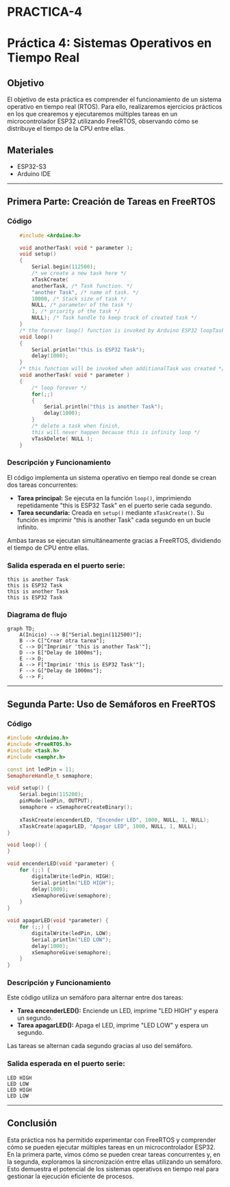 # PRACTICA-4
# Práctica 4: Sistemas Operativos en Tiempo Real

## Objetivo
El objetivo de esta práctica es comprender el funcionamiento de un sistema operativo en tiempo real (RTOS). Para ello, realizaremos ejercicios prácticos en los que crearemos y ejecutaremos múltiples tareas en un microcontrolador ESP32 utilizando FreeRTOS, observando cómo se distribuye el tiempo de la CPU entre ellas.

## Materiales
- ESP32-S3
- Arduino IDE

---

## Primera Parte: Creación de Tareas en FreeRTOS

### Código
```cpp
    #include <Arduino.h>

    void anotherTask( void * parameter );
    void setup()
    {
        Serial.begin(112500);
        /* we create a new task here */
        xTaskCreate(
        anotherTask, /* Task function. */
        "another Task", /* name of task. */
        10000, /* Stack size of task */
        NULL, /* parameter of the task */
        1, /* priority of the task */
        NULL); /* Task handle to keep track of created task */
    }
    /* the forever loop() function is invoked by Arduino ESP32 loopTask */
    void loop()
    {
        Serial.println("this is ESP32 Task");
        delay(1000);
    }
    /* this function will be invoked when additionalTask was created */
    void anotherTask( void * parameter )
    {
        /* loop forever */
        for(;;)
        {
            Serial.println("this is another Task");
            delay(1000);
        }
        /* delete a task when finish,
        this will never happen because this is infinity loop */
        vTaskDelete( NULL );
    }
```

### Descripción y Funcionamiento
El código implementa un sistema operativo en tiempo real donde se crean dos tareas concurrentes:

- **Tarea principal:** Se ejecuta en la función `loop()`, imprimiendo repetidamente "this is ESP32 Task" en el puerto serie cada segundo.
- **Tarea secundaria:** Creada en `setup()` mediante `xTaskCreate()`. Su función es imprimir "this is another Task" cada segundo en un bucle infinito.

Ambas tareas se ejecutan simultáneamente gracias a FreeRTOS, dividiendo el tiempo de CPU entre ellas.

### Salida esperada en el puerto serie:
```
this is another Task
this is ESP32 Task
this is another Task
this is ESP32 Task
```

### Diagrama de flujo
```mermaid
graph TD;
    A(Inicio) --> B["Serial.begin(112500)"];
    B --> C["Crear otra tarea"];
    C --> D["Imprimir 'this is another Task'"];
    D --> E["Delay de 1000ms"];
    E --> D;
    A --> F["Imprimir 'this is ESP32 Task'"];
    F --> G["Delay de 1000ms"];
    G --> F;

```

---

## Segunda Parte: Uso de Semáforos en FreeRTOS

### Código
```cpp
#include <Arduino.h>
#include <FreeRTOS.h>
#include <task.h>
#include <semphr.h>

const int ledPin = 11;
SemaphoreHandle_t semaphore;

void setup() {
    Serial.begin(115200);
    pinMode(ledPin, OUTPUT);
    semaphore = xSemaphoreCreateBinary();
    
    xTaskCreate(encenderLED, "Encender LED", 1000, NULL, 1, NULL);
    xTaskCreate(apagarLED, "Apagar LED", 1000, NULL, 1, NULL);
}

void loop() {
}

void encenderLED(void *parameter) {
    for (;;) {
        digitalWrite(ledPin, HIGH);
        Serial.println("LED HIGH");
        delay(1000);
        xSemaphoreGive(semaphore);
    }
}

void apagarLED(void *parameter) {
    for (;;) {
        digitalWrite(ledPin, LOW);
        Serial.println("LED LOW");
        delay(1000);
        xSemaphoreGive(semaphore);
    }
}
```

### Descripción y Funcionamiento
Este código utiliza un semáforo para alternar entre dos tareas:

- **Tarea encenderLED():** Enciende un LED, imprime "LED HIGH" y espera un segundo.
- **Tarea apagarLED():** Apaga el LED, imprime "LED LOW" y espera un segundo.

Las tareas se alternan cada segundo gracias al uso del semáforo.

### Salida esperada en el puerto serie:
```
LED HIGH
LED LOW
LED HIGH
LED LOW
```

---

## Conclusión
Esta práctica nos ha permitido experimentar con FreeRTOS y comprender cómo se pueden ejecutar múltiples tareas en un microcontrolador ESP32. En la primera parte, vimos cómo se pueden crear tareas concurrentes y, en la segunda, exploramos la sincronización entre ellas utilizando un semáforo. Esto demuestra el potencial de los sistemas operativos en tiempo real para gestionar la ejecución eficiente de procesos.

